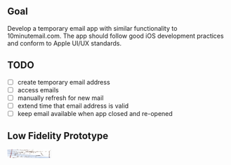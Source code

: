 Goal
---
Develop a temporary email app with similar functionality to 10minutemail.com. The app should follow
good iOS development practices and conform to Apple UI/UX standards. 

TODO
---
- [ ] create temporary email address
- [ ] access emails
- [ ] manually refresh for new mail
- [ ] extend time that email address is valid
- [ ] keep email available when app closed and re-opened

Low Fidelity Prototype
---
<img src="prototypes/Low_Fidelity.jpg" width="100" height="20">
